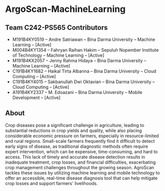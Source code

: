# ArgoScan-MachineLearning

## Team C242-PS565 Contributors
* M191B4KY0519 – Andre Satriawan – Bina Darma University – Machine Learning – [Active]
* M004B4KY1354 – Fahryan Raihan Hakim – Sepuluh Nopember Institute of Technology – Machine Learning – [Active]
* M191B4KX2057 – Jenny Rahma Hidaya – Bina Darma University – Machine Learning – [Active]
* C191B4KY1682 – Haikal Tirta Albanna – Bina Darma University – Cloud Computing – [Active]
* C191B4KY4015 – Sakbanullah Dwi Oktavian – Bina Darma University – Cloud Computing – [Active]
* A191B4KY2337 – M. Edoazani – Bina Darma University – Mobile Development – [Active]

## About
Crop diseases pose a significant challenge in agriculture, leading to substantial reductions in crop yields and quality, while also placing considerable economic pressure on farmers, especially in resource-limited and rural regions. Small-scale farmers frequently find it difficult to detect early signs of disease, as traditional diagnostic methods often require expert intervention, which can be expensive, time-consuming, and hard to access. This lack of timely and accurate disease detection results in inadequate treatment, crop losses, and financial difficulties, exacerbating crop management challenges throughout the growing season. AgroScan tackles these issues by utilizing machine learning and mobile technology to offer an accessible, real-time disease diagnosis tool that can help mitigate crop losses and support farmers' livelihoods.
